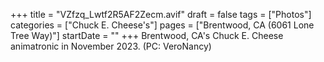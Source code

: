 +++
title = "VZfzq_Lwtf2R5AF2Zecm.avif"
draft = false
tags = ["Photos"]
categories = ["Chuck E. Cheese's"]
pages = ["Brentwood, CA (6061 Lone Tree Way)"]
startDate = ""
+++
Brentwood, CA's Chuck E. Cheese animatronic in November 2023. (PC: VeroNancy)
